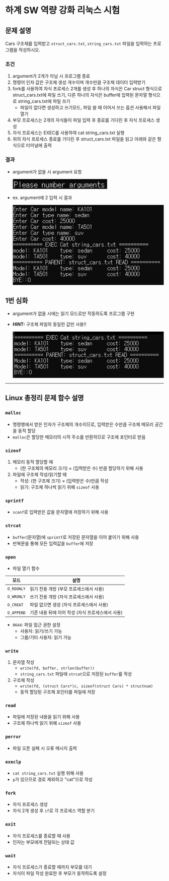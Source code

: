 # 하계 SW 역량 강화 리눅스 시험

## 문제 설명
Cars 구조체를 입력받고 `struct_cars.txt`, `string_cars.txt` 파일을 입력하는 프로그램을 작성하시오.

### 조건
1) argument가 2개가 아닐 시 프로그램 종료  
2) 명령어 인자 값은 구조체 생성 개수이며 개수만큼 구조체 데이터 입력받기  
3) fork를 사용하여 자식 프로세스 2개를 생성 후 하나의 자식은 Car struct 형식으로 struct_cars.txt에 파일 쓰기, 다른 하나의 자식은 buffer에 입력된 문자열 형식으로 string_cars.txt에 파일 쓰기
   - 파일이 없다면 생성하고 쓰기모드, 파일 쓸 때 이어서 쓰는 옵션 사용해서 파일 열기
4) 부모 프로세스는 2개의 자식들이 파일 입력 후 종료를 기다린 후 자식 프로세스 생성  
5) 자식 프로세스는 EXEC를 사용하여 cat string_cars.txt 실행  
6) 위의 자식 프로세스 종료를 기다린 후 struct_cars.txt 파일을 읽고 아래와 같은 형식으로 터미널에 출력

### 결과
- argument가 없을 시 argument 요청

    <img src="./images/pic1_no arg.png" width="300"/>

- ex. argument에 2 입력 시 결과

    <img src="./images/pic2_arg 2.png" width="500"/>


## 1번 심화
- argument가 없을 시에는 읽기 모드로만 작동하도록 프로그램 구현  
- **HINT:** 구조체 파일의 동일한 값만 사용!!

    <img src="./images/pic3_hard.png" width="500"/>

---

## Linux 총정리 문제 함수 설명

### `malloc`
- 명령행에서 받은 인자가 구조체의 개수이므로, 입력받은 수만큼 구조체 메모리 공간을 동적 할당
- `malloc`은 할당한 메모리의 시작 주소를 반환하므로 구조체 포인터로 받음

### `sizeof`
1. 메모리 동적 할당할 때  
   - (한 구조체의 메모리 크기) × (입력받은 수) 만큼 할당하기 위해 사용  
2. 파일에 구조체 작성/읽기할 때  
   - 작성: (한 구조체 크기) × (입력받은 수)만큼 작성  
   - 읽기: 구조체 하나씩 읽기 위해 `sizeof` 사용

### `sprintf`
- `scanf`로 입력받은 값을 문자열에 저장하기 위해 사용

### `strcat`
- `buffer`(문자열)에 `sprintf`로 저장된 문자열을 이어 붙이기 위해 사용  
- 반복문을 통해 모든 입력값을 `buffer`에 저장

### `open`
- 파일 열기 함수

| 모드 | 설명 |
|------|------|
| `O_RDONLY` | 읽기 전용 개방 (부모 프로세스에서 사용) |
| `O_WRONLY` | 쓰기 전용 개방 (자식 프로세스에서 사용) |
| `O_CREAT`  | 파일 없으면 생성 (자식 프로세스에서 사용) |
| `O_APPEND` | 기존 내용 뒤에 이어 작성 (자식 프로세스에서 사용) |

- `0644`: 파일 접근 권한 설정  
  - 사용자: 읽기/쓰기 가능  
  - 그룹/기타 사용자: 읽기 가능

### `write`
1. 문자열 작성  
   - `write(fd, buffer, strlen(buffer))`  
   - `string_cars.txt` 파일에 `strcat`으로 저장된 `buffer`를 작성  
2. 구조체 작성  
   - `write(fd, (struct Cars*)c, sizeof(struct Cars) * structnum)`  
   - 동적 할당된 구조체 포인터를 파일에 저장

### `read`
- 파일에 저장된 내용을 읽기 위해 사용  
- 구조체 하나씩 읽기 위해 `sizeof` 사용

### `perror`
- 파일 오픈 실패 시 오류 메시지 출력

### `execlp`
- `cat string_cars.txt` 실행 위해 사용  
- `p`가 있으므로 경로 제외하고 "cat"으로 작성

### `fork`
- 자식 프로세스 생성  
- 자식 2개 생성 후 `if`로 각 프로세스 역할 분기

### `exit`
- 자식 프로세스를 종료할 때 사용  
- 인자는 부모에게 전달되는 상태 값

### `wait`
- 자식 프로세스가 종료할 때까지 부모를 대기  
- 자식이 파일 작성 완료한 후 부모가 동작하도록 설정
